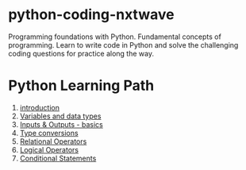 # python-coding-nxtwave
Programming foundations with Python.
Fundamental concepts of programming.
Learn to write code in Python and solve the challenging coding questions for practice along the way.


# Python Learning Path

1. [introduction](./introduction)
2. [Variables and data types](./variables_and_data_types)
3. [Inputs & Outputs - basics](./inputs_&_outputs_-_basics)
4. [Type conversions](./04_type_conversions)
5. [Relational Operators](./05_relational_operators)
6. [Logical Operators](./06_logical_operators)
7. [Conditional Statements](./07_conditional_statements)
